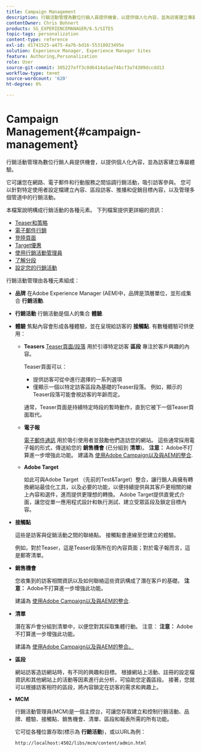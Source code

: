 ```yaml
---
title: Campaign Management
description: 行銷活動管理為數位行銷人員提供機會，以提供個人化內容，並為訪客建立專屬體驗。 它可讓您在網路、電子郵件和行動服務之間協調行銷活動，吸引訪客參與。
contentOwner: Chris Bohnert
products: SG_EXPERIENCEMANAGER/6.5/SITES
topic-tags: personalization
content-type: reference
exl-id: d1741525-a475-4a76-bd16-55318023495e
solution: Experience Manager, Experience Manager Sites
feature: Authoring,Personalization
role: User
source-git-commit: 305227eff3c0d6414a5ae74bcf3a74309dccdd13
workflow-type: tm+mt
source-wordcount: '620'
ht-degree: 0%

---
```



# Campaign Management{#campaign-management}

行銷活動管理為數位行銷人員提供機會，以提供個人化內容，並為訪客建立專屬體驗。

它可讓您在網路、電子郵件和行動服務之間協調行銷活動，吸引訪客參與。 您可以針對特定使用者設定檔建立內容、區段訪客、推播和促銷目標內容，以及管理多個管道中的行銷活動。

本檔案說明構成行銷活動的各種元素。 下列檔案提供更詳細的資訊：

* [Teaser和策略](/help/sites-classic-ui-authoring/classic-personalization-campaigns-teasers-strategy.md)
* [電子郵件行銷](/help/sites-classic-ui-authoring/classic-personalization-campaigns-email.md)
* [登陸頁面](/help/sites-classic-ui-authoring/classic-personalization-campaigns-landingpage.md)
* [Target優惠](/help/sites-classic-ui-authoring/classic-personalization-campaigns-target-offers.md)
* [使用行銷活動管理員](/help/sites-classic-ui-authoring/classic-personalization-campaigns-mktg-manager.md)
* [了解分段](/help/sites-classic-ui-authoring/classic-personalization-campaigns-segmentation.md)
* [設定您的行銷活動](/help/sites-classic-ui-authoring/classic-personalization-campaigns-setting-up-your.md)

行銷活動管理由各種元素組成：

* **品牌**
在Adobe Experience Manager (AEM)中，品牌是頂層單位，並形成集合 **行銷活動**.

* **行銷活動**
行銷活動是個人的集合 **體驗**.

* **體驗**
焦點內容會形成各種體驗，並在呈現給訪客的 **接觸點**. 有數種體驗可供使用：

   * **Teasers**
     [Teaser頁面/段落](#teasers) 用於引導特定訪客 **區段** 專注於客戶興趣的內容。

     Teaser頁面可以：

      * 提供訪客可從中進行選擇的一系列選項
      * 僅顯示一個以特定訪客區段為基礎的Teaser段落。 例如，顯示的Teaser段落可能會視訪客的年齡而定。

     通常，Teaser頁面是持續特定時段的暫時動作，直到它被下一個Teaser頁面取代。

   * **電子報**

     [電子郵件通訊](#emailmarketing) 用於吸引使用者並鼓勵他們造訪您的網站。 這些通常採用電子報的形式，傳送給您的 **銷售機會** (已分組到 **清單**)。 **注意：** Adobe不打算進一步增強此功能。 建議為 [使用Adobe Campaign以及與AEM的整合](/help/sites-administering/campaign.md).

   * **Adobe Target**

     如此可與Adobe Target （先前的Test&amp;Target）整合，讓行銷人員擁有轉換網站最佳化工具，以及必要的功能，以便持續提供與其客戶更相關的線上內容和選件，進而提供更理想的轉換。 Adobe Target提供直覺式介面，讓您從單一應用程式設計和執行測試、建立受眾區段及鎖定目標內容。

* **接觸點**

  這些是訪客與促銷活動之間的聯絡點。 接觸點會連線至您建立的體驗。

  例如，對於Teaser，這是Teaser段落所在的內容頁面；對於電子報而言，這是郵寄清單。

* **銷售機會**

  您收集到的訪客相關資訊以及如何聯絡這些資訊構成了潛在客戶的基礎。 **注意：** Adobe不打算進一步增強此功能。

  建議為 [使用Adobe Campaign以及與AEM的整合](/help/sites-administering/campaign.md).

* **清單**

  潛在客戶會分組到清單中，以便您對其採取集體行動。 注意： **注意：** Adobe不打算進一步增強此功能。

  建議為 [使用Adobe Campaign以及與AEM的整合。](/help/sites-administering/campaign.md)

* **區段**

  網站訪客造訪網站時，有不同的興趣和目標。 根據網站上活動、註冊的設定檔資訊和其他網站上的活動等因素進行此分析，可協助您定義區段。 接著，您就可以根據訪客相符的區段，將內容鎖定在訪客的需求和興趣上。

* **MCM**

  行銷活動管理員(MCM)是一個主控台，可讓您存取建立和控制行銷活動、品牌、體驗、接觸點、銷售機會、清單、區段和報表所需的所有功能。

  它可從各種位置存取(標示為 **行銷活動**)，或以URL為例：

  `http://localhost:4502/libs/mcm/content/admin.html`
